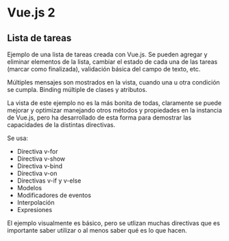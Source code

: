 # Vue.js 2
## Lista de tareas

Ejemplo de una lista de tareas creada con Vue.js. Se pueden agregar y eliminar
elementos de la lista, cambiar el estado de cada una de las tareas (marcar como finalizada),
validación básica del campo de texto, etc.

Múltiples mensajes son mostrados en la vista, cuando una u otra condición se cumpla.
Binding múltiple de clases y atributos.

La vista de este ejemplo no es la más bonita de todas, claramente se puede mejorar y optimizar
manejando otros métodos y propiedades en la instancia de Vue.js, pero ha desarrollado
de esta forma para demostrar las capacidades de la distintas directivas.

Se usa:
- Directiva v-for
- Directiva v-show
- Directiva v-bind
- Directiva v-on
- Directivas v-if y v-else
- Modelos
- Modificadores de eventos
- Interpolación
- Expresiones

El ejemplo visualmente es básico, pero se utlizan muchas directivas que es importante
saber utilizar o al menos saber qué es lo que hacen.